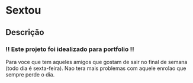# Sextou 
## Descrição
### !! Este projeto foi idealizado para portfolio !!
Para voce que tem aqueles amigos que gostam de sair no final de semana (todo dia é sexta-feira). Nao tera mais problemas com aquele enrolao que sempre perde o dia.
